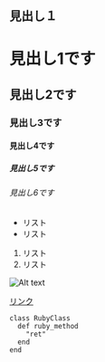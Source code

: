 見出し１
-------------------------------


# 見出し1です
## 見出し2です
### 見出し3です
#### 見出し4です
##### 見出し5です
###### 見出し6です


* リスト
* リスト

1. リスト
2. リスト


![Alt text](http://k.yimg.jp/images/top/sp2/cmn/logo-ns-131205.png)

[リンク](https://www.google.co.jp/)

```
class RubyClass
  def ruby_method
    "ret"
  end
end
```
